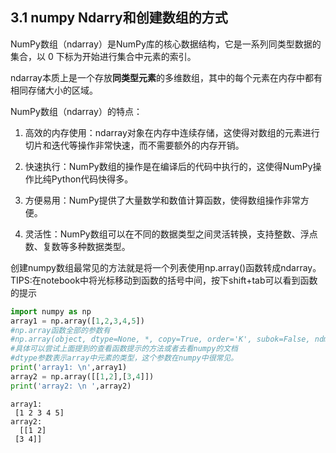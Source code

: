 ## 3.1 numpy Ndarry和创建数组的方式
NumPy数组（ndarray）是NumPy库的核心数据结构，它是一系列同类型数据的集合，以 0 下标为开始进行集合中元素的索引。  

ndarray本质上是一个存放**同类型元素**的多维数组，其中的每个元素在内存中都有相同存储大小的区域。  

NumPy数组（ndarray）的特点：

1. 高效的内存使用：ndarray对象在内存中连续存储，这使得对数组的元素进行切片和迭代等操作非常快速，而不需要额外的内存开销。

2. 快速执行：NumPy数组的操作是在编译后的代码中执行的，这使得NumPy操作比纯Python代码快得多。
   
3. 方便易用：NumPy提供了大量数学和数值计算函数，使得数组操作非常方便。
   
4. 灵活性：NumPy数组可以在不同的数据类型之间灵活转换，支持整数、浮点数、复数等多种数据类型。


创建numpy数组最常见的方法就是将一个列表使用np.array()函数转成ndarray。
TIPS:在notebook中将光标移动到函数的括号中间，按下shift+tab可以看到函数的提示
```python
import numpy as np
array1 = np.array([1,2,3,4,5])
#np.array函数全部的参数有
#np.array(object, dtype=None, *, copy=True, order='K', subok=False, ndmin=0,like=None)
#具体可以尝试上面提到的查看函数提示的方法或者去看numpy的文档
#dtype参数表示array中元素的类型，这个参数在numpy中很常见。
print('array1: \n',array1)
array2 = np.array([[1,2],[3,4]])
print('array2: \n ',array2)
```
```
array1: 
 [1 2 3 4 5]
array2: 
  [[1 2]
 [3 4]]
```
